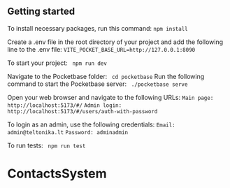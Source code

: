## Getting started

To install necessary packages, run this command:
`npm install `

Create a .env file in the root directory of your project and add the following line to the .env file:
`VITE_POCKET_BASE_URL=http://127.0.0.1:8090 `

To start your project:
` npm run dev`

Navigate to the Pocketbase folder:
` cd pocketbase`
Run the following command to start the Pocketbase server:
` ./pocketbase serve`

Open your web browser and navigate to the following URLs:
`Main page: http://localhost:5173/#/`
`Admin login: http://localhost:5173/#/users/auth-with-password`

To login as an admin, use the following credentials:
`Email: admin@teltonika.lt`
`Password: adminadmin`

To run tests:
` npm run test`

# ContactsSystem
